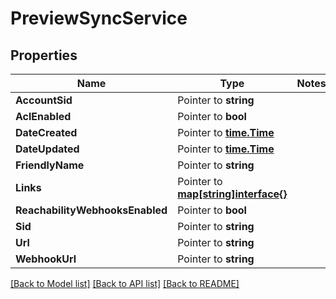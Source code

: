 # PreviewSyncService

## Properties
Name | Type | Notes
------------ | ------------- | -------------
**AccountSid** | Pointer to **string** | 
**AclEnabled** | Pointer to **bool** | 
**DateCreated** | Pointer to [**time.Time**](time.Time.md) | 
**DateUpdated** | Pointer to [**time.Time**](time.Time.md) | 
**FriendlyName** | Pointer to **string** | 
**Links** | Pointer to [**map[string]interface{}**](.md) | 
**ReachabilityWebhooksEnabled** | Pointer to **bool** | 
**Sid** | Pointer to **string** | 
**Url** | Pointer to **string** | 
**WebhookUrl** | Pointer to **string** | 

[[Back to Model list]](../README.md#documentation-for-models) [[Back to API list]](../README.md#documentation-for-api-endpoints) [[Back to README]](../README.md)


